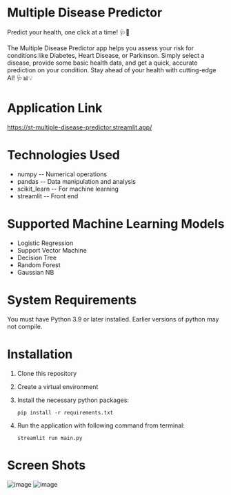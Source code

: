 # Multiple Disease Predictor
Predict your health, one click at a time! 🩺🔮

The Multiple Disease Predictor app helps you assess your risk for conditions like Diabetes, Heart Disease, or Parkinson. Simply select a disease, provide some basic health data, and get a quick, accurate prediction on your condition. Stay ahead of your health with cutting-edge AI! 🩺📊💡

# Application Link
https://st-multiple-disease-predictor.streamlit.app/

# Technologies Used
* numpy -- Numerical operations
* pandas -- Data manipulation and analysis
* scikit_learn -- For machine learning
* streamlit -- Front end
   
# Supported Machine Learning Models
* Logistic Regression
* Support Vector Machine
* Decision Tree
* Random Forest
* Gaussian NB

# System Requirements
You must have Python 3.9 or later installed. Earlier versions of python may not compile.

# Installation
1.  Clone this repository
2. Create a virtual environment
3. Install the necessary python packages:

   `pip install -r requirements.txt`
5. Run the application with following command from terminal:

   `streamlit run main.py`

# Screen Shots
![image](https://github.com/user-attachments/assets/6a5228c3-b802-4d87-8f71-5b6d3f48bc6b)
![image](https://github.com/user-attachments/assets/5d717fce-4ed9-4118-b354-d703dfffb8b5)
